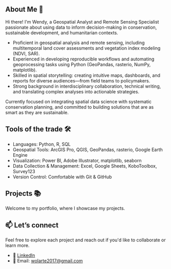 ## About Me 👋

Hi there! I'm Wendy, a Geospatial Analyst and Remote Sensing Specialist passionate about using data to inform decision-making in conservation, sustainable development, and humanitarian contexts.

- Proficient in geospatial analysis and remote sensing, including multitemporal land cover assessments and vegetation index modeling (NDVI, SAR).
- Experienced in developing reproducible workflows and automating geoprocessing tasks using Python (GeoPandas, rasterio, NumPy, matplotlib).
- Skilled in spatial storytelling: creating intuitive maps, dashboards, and reports for diverse audiences—from field teams to policymakers.
- Strong background in interdisciplinary collaboration, technical writing, and translating complex analyses into actionable strategies.

Currently focused on integrating spatial data science with systematic conservation planning, and committed to building solutions that are as smart as they are sustainable.



## Tools of the trade 🛠️

- Languages: Python, R, SQL
- Geospatial Tools: ArcGIS Pro, QGIS, GeoPandas, rasterio, Google Earth Engine
- Visualization: Power BI, Adobe Illustrator, matplotlib, seaborn
- Data Collection & Management: Excel, Google Sheets, KoboToolbox, Survey123
- Version Control: Comfortable with Git & GitHub


## Projects 📚

Welcome to my portfolio, where I showcase my projects.

## 📫 Let’s connect

Feel free to explore each project and reach out if you'd like to collaborate or learn more.

- 📍 [LinkedIn](https://www.linkedin.com/in/wendyolarte)
- 📧 Email: [wolarte2017@gmail.com](mailto:wolarte2017@gmail.com)



<!--
**WennOlarteE/WennOlarteE** is a ✨ _special_ ✨ repository because its `README.md` (this file) appears on your GitHub profile.

Here are some ideas to get you started:

- 🔭 I’m currently working on ...
- 🌱 I’m currently learning ...
- 👯 I’m looking to collaborate on ...
- 🤔 I’m looking for help with ...
- 💬 Ask me about ...
- 📫 How to reach me: ...
- 😄 Pronouns: ...
- ⚡ Fun fact: ...
-->
